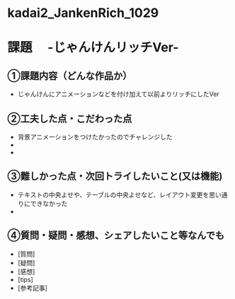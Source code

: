 # kadai2_JankenRich_1029
# 課題　 -じゃんけんリッチVer-

## ①課題内容（どんな作品か）
- じゃんけんにアニメーションなどを付け加えて以前よりリッチにしたVer

## ②工夫した点・こだわった点
- 背景アニメーションをつけたかったのでチャレンジした
- 
- 

## ③難しかった点・次回トライしたいこと(又は機能)
- テキストの中央よせや、テーブルの中央よせなど、レイアウト変更を思い通りにできなかった
- 

## ④質問・疑問・感想、シェアしたいこと等なんでも
- [質問]
- [疑問]
- [感想]
- [tips]
- [参考記事]
